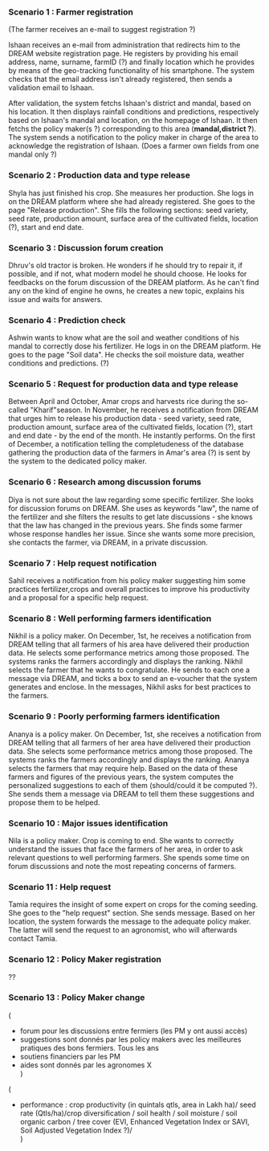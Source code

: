 ### Scenario 1 :  Farmer registration

(The farmer receives an e-mail to suggest registration ?)

Ishaan receives an e-mail from administration that redirects him to the DREAM website registration page. He registers by providing his email address, name, surname, farmID (?) and finally location which he provides by means of the geo-tracking functionality of his smartphone. The system checks that the email address isn't already registered, then sends a validation email to Ishaan. 

After validation, the system fetchs Ishaan's district and mandal, based on his location. It then displays rainfall conditions and predictions, respectively based on Ishaan's mandal and location, on the homepage of Ishaan. It then fetchs the policy maker(s ?) corresponding to this area (**mandal,district ?**). The system sends a notification to the policy maker in charge of the area to acknowledge the registration of Ishaan.  (Does a farmer own fields from one mandal only ?)


### Scenario 2 : Production data and type release
Shyla has just finished his crop. She measures her production. She logs in on the DREAM platform where she had already registered. She goes to the page "Release production". She fills the following sections: seed variety, seed rate, production amount, surface area of the cultivated fields, location (?), start and end date. 
  
### Scenario 3 : Discussion forum creation
Dhruv's old tractor is broken. He wonders if he should try to repair it, if possible, and if not, what modern model he should choose. He looks for feedbacks on the forum discussion of the DREAM platform. As he can't find any on the kind of engine he owns, he creates a new topic, explains his issue and waits for answers.

### Scenario 4 : Prediction check 
Ashwin wants to know what are the soil and weather conditions of his mandal to correctly dose his fertilizer. He logs in on the DREAM platform. He goes to the page "Soil data". He checks the soil moisture data, weather conditions and predictions. (?)

### Scenario 5 : Request for production data and type release
Between April and October, Amar crops and harvests rice during the so-called "Kharif"season. In November, he receives a notification from DREAM that urges him to release his production data - seed variety, seed rate, production amount, surface area of the cultivated fields, location (?), start and end date - by the end of the month. He instantly performs. On the first of December, a notification telling the completudeness of the database gathering the production data of the farmers in Amar's area (?) is sent by the system to the dedicated policy maker.

### Scenario 6 : Research among discussion forums
Diya is not sure about the law regarding some specific fertilizer. She looks for discussion forums on DREAM. She uses as keywords "law", the name of the fertilizer and she filters the results to get late discussions - she knows that the law has changed in the previous years. She finds some farmer whose response handles her issue. Since she wants some more precision, she contacts the farmer, via DREAM, in a private discussion.

### Scenario 7 : Help request notification
Sahil receives a notification from his policy maker suggesting him some practices fertilizer,crops and overall practices to improve his productivity and a proposal for a specific help request.

### Scenario 8 : Well performing farmers identification
Nikhil is a policy maker. On December, 1st, he receives a notification from DREAM telling that all farmers of his area have delivered their production data. He selects some performance metrics among those proposed. The systems ranks the farmers accordingly and displays the ranking. Nikhil selects the farmer that he wants to congratulate. He sends to each one a message via DREAM, and ticks a box to send an e-voucher that the system generates and enclose. In the messages, Nikhil asks for best practices to the farmers.

### Scenario 9 : Poorly performing farmers identification
Ananya is a policy maker. On December, 1st, she receives a notification from DREAM telling that all farmers of her area have delivered their production data. She selects some performance metrics among those proposed. The systems ranks the farmers accordingly and displays the ranking. Ananya selects the farmers that may require help. Based on the data of these farmers and figures of the previous years, the system computes the personalized suggestions to each of them (should/could it be computed ?). She sends them a message via DREAM to tell them these suggestions and propose them to be helped. 

### Scenario 10 : Major issues identification
Nila is a policy maker. Crop is coming to end. She wants to correctly understand the issues that face the farmers of her area, in order to ask relevant questions to well performing farmers. She spends some time on forum discussions and note the most repeating concerns of farmers.

### Scenario 11 : Help request
Tamia requires the insight of some expert on crops for the coming seeding. She goes to the "help request" section. She sends message. Based on her location, the system forwards the message to the adequate policy maker. The latter will send the request to an agronomist, who will afterwards contact  Tamia.

### Scenario 12 : Policy Maker registration
??


### Scenario 13 : Policy Maker change

(
- forum pour les discussions entre fermiers (les PM y ont aussi accès)   
- suggestions sont donnés par les policy makers avec les meilleures pratiques des bons fermiers. Tous les ans    
- soutiens financiers par les PM  
- aides sont donnés par les agronomes X   
)

(
- performance : crop productivity (in quintals qtls, area in Lakh ha)/ seed rate (Qtls/ha)/crop diversification / soil health / soil moisture / soil organic carbon / tree cover (EVI, Enhanced Vegetation Index or SAVI, Soil Adjusted Vegetation Index ?)/   
)
